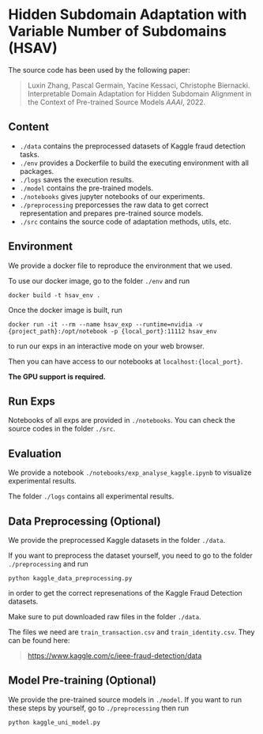 # Hidden Subdomain Adaptation with Variable Number of Subdomains (HSAV)



The source code has been used by the following paper:
> Luxin Zhang, Pascal Germain, Yacine Kessaci, Christophe Biernacki.
> Interpretable Domain Adaptation for Hidden Subdomain Alignment in the Context of Pre-trained Source Models
> *AAAI*, 2022.
## Content

* ``./data`` contains the preprocessed datasets of Kaggle fraud detection tasks.
* ``./env`` provides a Dockerfile to build the executing environment with all packages.
* ``./logs`` saves the execution results.
* ``./model`` contains the pre-trained models.
* ``./notebooks`` gives jupyter notebooks of our experiments.
* ``./preprocessing`` preporcesses the raw data to get correct representation and prepares pre-trained source models.
* ``./src`` contains the source code of adaptation methods, utils, etc.

## Environment

We provide a docker file to reproduce the environment that we used.

To use our docker image, go to the folder ``./env`` and run
```
docker build -t hsav_env .
```
Once the docker image is built, run
```
docker run -it --rm --name hsav_exp --runtime=nvidia -v {project_path}:/opt/notebook -p {local_port}:11112 hsav_env
```
to run our exps in an interactive mode on your web browser. 

Then you can have access to our notebooks at `localhost:{local_port}`.

**The GPU support is required.**


## Run Exps

Notebooks of all exps are provided in ``./notebooks``. You can check the source codes in the folder ``./src``.

## Evaluation

We provide a notebook ``./notebooks/exp_analyse_kaggle.ipynb`` to visualize experimental results.

The folder ``./logs`` contains all experimental results.

## Data Preprocessing (Optional)

We provide the preprocessed Kaggle datasets in the folder ``./data``.

If you want to preprocess the dataset yourself, you need to go to the folder ``./preprocessing`` and run 
```
python kaggle_data_preprocessing.py
```
in order to get the correct represenations of the Kaggle Fraud Detection datasets.

Make sure to put downloaded raw files in the folder ``./data``.

The files we need are ``train_transaction.csv`` and ``train_identity.csv``. They can be found here:
> https://www.kaggle.com/c/ieee-fraud-detection/data


## Model Pre-training (Optional)
We provide the pre-trained source models in ``./model``.
If you want to run these steps by yourself, go to ``./preprocessing`` then run
```
python kaggle_uni_model.py
``` 
